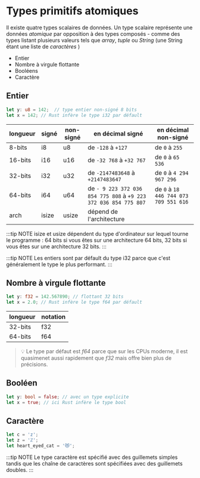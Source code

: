 
# Types primitifs atomiques

Il existe quatre types scalaires de données. Un type scalaire représente une données _atomique_ par opposition à des types composés - comme des types listant plusieurs valeurs tels que _array_, _tuple_ ou _String_ (une String étant une liste de _caractères_ )

- Entier
- Nombre à virgule flottante
- Booléens
- Caractère

## Entier

```rust
let y: u8 = 142;  // type entier non-signé 8 bits
let x = 142; // Rust infère le type i32 par défault
```

| longueur | signé | non-signé | en décimal signé                                                | en décimal non-signé                  |
| -------- | ----- | --------- | --------------------------------------------------------------- | ------------------------------------- |
| 8-bits   | i8    | u8        | de `-128` à `+127`                                              | de `0` à `255`                        |
| 16-bits  | i16   | u16       | de `-32 768` à `+32 767`                                        | de `0` à `65 536`                     |
| 32-bits  | i32   | u32       | de `-2147483648` à `+2147483647`                                | de `0` à `4 294 967 296`              |
| 64-bits  | i64   | u64       | de `- 9 223 372 036 854 775 808` à `+9 223 372 036 854 775 807` | de `0` à `18 446 744 073 709 551 616` |
| arch     | isize | usize     | dépend de l'architecture                                        |

:::tip NOTE
isize et usize dépendent du type d'ordinateur sur lequel tourne le programme : 64 bits si vous êtes sur une architecture 64 bits, 32 bits si vous êtes sur une architecture 32 bits.
:::

:::tip NOTE
Les entiers sont par défault du type i32 parce que c'est généralement le type le plus performant.
:::

## Nombre à virgule flottante

```rust
let y: f32 = 142.567890; // flottant 32 bits
let x = 2.0; // Rust infère le type f64 par défault
```

| longueur | notation |
| -------- | -------- |
| 32-bits  | f32      |
| 64-bits  | f64      |

> 💡 Le type par défaut est _f64_ parce que sur les CPUs moderne, il est quasimenet aussi rapidement que _f32_ mais offre bien plus de précisions.

## Booléen

```rust
let y: bool = false; // avec un type explicite
let x = true; // ici Rust infère le type bool
```

## Caractère

```rust
let c = 'z';
let z = 'ℤ';
let heart_eyed_cat = '😻';
```

:::tip NOTE
Le type caractère est spécifié avec des guillemets simples tandis que les chaîne de caractères sont spécifiées avec des guillemets doubles.
:::
